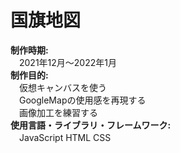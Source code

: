 # 国旗地図  
**制作時期:**  
  　2021年12月～2022年1月  
**制作目的:**   
　仮想キャンバスを使う  
 　GoogleMapの使用感を再現する  
  　画像加工を練習する   
**使用言語・ライブラリ・フレームワーク:**  
  　JavaScript HTML CSS  
